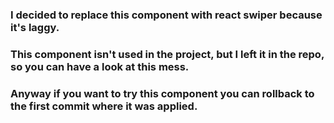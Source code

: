 ### I decided to replace this component with react swiper because it's laggy.
### This component isn't used in the project, but I left it in the repo, so you can have a look at this mess.
### Anyway if you want to try this component you can rollback to the first commit where it was applied.